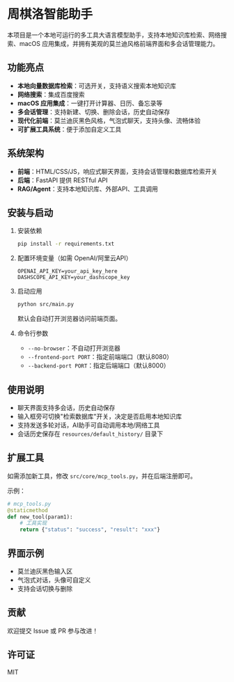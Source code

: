 # 周棋洛智能助手

本项目是一个本地可运行的多工具大语言模型助手，支持本地知识库检索、网络搜索、macOS 应用集成，并拥有美观的莫兰迪风格前端界面和多会话管理能力。

## 功能亮点

- **本地向量数据库检索**：可选开关，支持语义搜索本地知识库
- **网络搜索**：集成百度搜索
- **macOS 应用集成**：一键打开计算器、日历、备忘录等
- **多会话管理**：支持新建、切换、删除会话，历史自动保存
- **现代化前端**：莫兰迪灰黑色风格，气泡式聊天，支持头像、流畅体验
- **可扩展工具系统**：便于添加自定义工具

## 系统架构

- **前端**：HTML/CSS/JS，响应式聊天界面，支持会话管理和数据库检索开关
- **后端**：FastAPI 提供 RESTful API
- **RAG/Agent**：支持本地知识库、外部API、工具调用

## 安装与启动

1. 安装依赖

   ```bash
   pip install -r requirements.txt
   ```

2. 配置环境变量（如需 OpenAI/阿里云API）

   ```
   OPENAI_API_KEY=your_api_key_here
   DASHSCOPE_API_KEY=your_dashscope_key
   ```

3. 启动应用

   ```bash
   python src/main.py
   ```

   默认会自动打开浏览器访问前端页面。

4. 命令行参数

   - `--no-browser`：不自动打开浏览器
   - `--frontend-port PORT`：指定前端端口（默认8080）
   - `--backend-port PORT`：指定后端端口（默认8000）

## 使用说明

- 聊天界面支持多会话，历史自动保存
- 输入框旁可切换"检索数据库"开关，决定是否启用本地知识库
- 支持发送多轮对话，AI助手可自动调用本地/网络工具
- 会话历史保存在 `resources/default_history/` 目录下

## 扩展工具

如需添加新工具，修改 `src/core/mcp_tools.py`，并在后端注册即可。

示例：

```python
# mcp_tools.py
@staticmethod
def new_tool(param1):
    # 工具实现
    return {"status": "success", "result": "xxx"}
```

## 界面示例

- 莫兰迪灰黑色输入区
- 气泡式对话，头像可自定义
- 支持会话切换与删除

## 贡献

欢迎提交 Issue 或 PR 参与改进！

## 许可证

MIT
